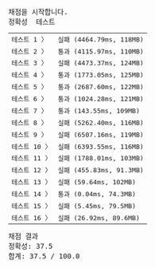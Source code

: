 <pre class="console-content"><div></div><div class="console-heading">채점을 시작합니다.</div><div class="console-message">정확성  테스트</div><table class="console-test-group" data-category="correctness"><tbody><tr data-testcase-id="149908"><td valign="top" class="td-label">테스트 1 <span>〉</span></td><td class="result failed">실패 (4464.79ms, 118MB)</td></tr><tr data-testcase-id="149909"><td valign="top" class="td-label">테스트 2 <span>〉</span></td><td class="result passed">통과 (4115.97ms, 110MB)</td></tr><tr data-testcase-id="149910"><td valign="top" class="td-label">테스트 3 <span>〉</span></td><td class="result failed">실패 (4473.37ms, 124MB)</td></tr><tr data-testcase-id="149911"><td valign="top" class="td-label">테스트 4 <span>〉</span></td><td class="result passed">통과 (1773.05ms, 125MB)</td></tr><tr data-testcase-id="149912"><td valign="top" class="td-label">테스트 5 <span>〉</span></td><td class="result passed">통과 (2687.60ms, 122MB)</td></tr><tr data-testcase-id="149913"><td valign="top" class="td-label">테스트 6 <span>〉</span></td><td class="result passed">통과 (1024.28ms, 121MB)</td></tr><tr data-testcase-id="149914"><td valign="top" class="td-label">테스트 7 <span>〉</span></td><td class="result passed">통과 (143.55ms, 109MB)</td></tr><tr data-testcase-id="149915"><td valign="top" class="td-label">테스트 8 <span>〉</span></td><td class="result failed">실패 (5262.40ms, 116MB)</td></tr><tr data-testcase-id="149916"><td valign="top" class="td-label">테스트 9 <span>〉</span></td><td class="result failed">실패 (6507.16ms, 119MB)</td></tr><tr data-testcase-id="149917"><td valign="top" class="td-label">테스트 10 <span>〉</span></td><td class="result failed">실패 (6393.55ms, 116MB)</td></tr><tr data-testcase-id="149918"><td valign="top" class="td-label">테스트 11 <span>〉</span></td><td class="result failed">실패 (1788.01ms, 103MB)</td></tr><tr data-testcase-id="149919"><td valign="top" class="td-label">테스트 12 <span>〉</span></td><td class="result failed">실패 (455.83ms, 91.3MB)</td></tr><tr data-testcase-id="149920"><td valign="top" class="td-label">테스트 13 <span>〉</span></td><td class="result failed">실패 (59.64ms, 102MB)</td></tr><tr data-testcase-id="149921"><td valign="top" class="td-label">테스트 14 <span>〉</span></td><td class="result passed">통과 (0.04ms, 74.3MB)</td></tr><tr data-testcase-id="149922"><td valign="top" class="td-label">테스트 15 <span>〉</span></td><td class="result failed">실패 (5.45ms, 79.5MB)</td></tr><tr data-testcase-id="149923"><td valign="top" class="td-label">테스트 16 <span>〉</span></td><td class="result failed">실패 (26.92ms, 89.6MB)</td></tr></tbody></table><div class="console-heading">채점 결과</div><div class="console-message">정확성: 37.5</div><div class="console-message">합계: 37.5 / 100.0</div></pre>